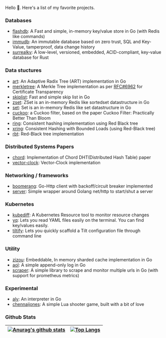 <!--
**arriqaaq/arriqaaq** is a ✨ _special_ ✨ repository because its `README.md` (this file) appears on your GitHub profile.

Here are some ideas to get you started:

- 🔭 I’m currently working on ...
- 🌱 I’m currently learning ...
- 👯 I’m looking to collaborate on ...
- 🤔 I’m looking for help with ...
- 💬 Ask me about ...
- 📫 How to reach me: ...
- 😄 Pronouns: ...
- ⚡ Fun fact: ...
-->

Hello 👋. Here's a list of my favorite projects.

### Databases
- [flashdb](https://github.com/arriqaaq/flashdb): A Fast and simple, in-memory key/value store in Go (with Redis like commands)
- [immudb](https://github.com/codenotary/immudb): An immutable database based on zero trust, SQL and Key-Value, tamperproof, data change history
- [surrealkv](https://github.com/surrealdb/surrealkv): A low-level, versioned, embedded, ACID-compliant, key-value database for Rust

### Data stuctures

- [art](https://github.com/arriqaaq/art): An Adaptive Radix Tree (ART) implementation in Go
- [merkletree](https://github.com/arriqaaq/merkletree): A Merkle Tree implementation as per [RFC#6962](https://datatracker.ietf.org/doc/html/rfc6962#section-2.1) for Certificate Transparency
- [skiplist](https://github.com/arriqaaq/skiplist): Fast and simple skip list in Go
- [zset](https://github.com/arriqaaq/zset): ZSet is an in-memory Redis like sortedset datastructure in Go
- [set](https://github.com/arriqaaq/set): Set is an in-memory Redis like set datastructure in Go
- [cuckoo](https://github.com/arriqaaq/cuckoo): a Cuckoo filter, based on the paper Cuckoo Filter: Practically Better Than Bloom
- [ring](https://github.com/arriqaaq/ring): Consistent hashing implementation using Red Black tree
- [xring](https://github.com/arriqaaq/xring): Consistent Hashing with Bounded Loads (using Red-Black tree)
- [rbt](https://github.com/arriqaaq/rbt): Red-Black tree implementation

### Distributed Systems Papers

- [chord](https://github.com/arriqaaq/chord): Implementation of Chord DHT(Distributed Hash Table) paper
- [vector-clock](https://github.com/arriqaaq/vector-clocks): Vector-Clock implementation

### Networking / frameworks

- [boomerang](https://github.com/arriqaaq/boomerang): Go-Http client with backoff/circuit breaker implemented
- [server](https://github.com/arriqaaq/server): Simple wrapper around Golang net/http to start/shut a server

### Kubernetes

- [kubediff](https://github.com/arriqaaq/kubediff): A Kubernetes Resource tool to monitor resource changes
- [yq](https://github.com/arriqaaq/yq): Lets you read YAML files easily on the terminal. You can find key/values easily.
- [tiltify](https://github.com/arriqaaq/tiltify): Lets you quickly scaffold a Tilt configuration file through command line

### Utility

- [zizou](https://github.com/arriqaaq/zizou): Embeddable, In memory sharded cache implementation in Go
- [aol](https://github.com/arriqaaq/aol): A simple append-only log in Go
- [scraper](https://github.com/arriqaaq/scraper): A simple library to scrape and monitor multiple urls in Go (with support for prometheus metrics)


### Experimental

- [aly](https://github.com/arriqaaq/aly): An interpreter in Go
- [chennaijones](https://github.com/arriqaaq/chennaijones): A simple Lua shooter game, built with a bit of love


### Github Stats

| [![Anurag's github stats](https://github-readme-stats.vercel.app/api?username=arriqaaq)](https://github.com/anuraghazra/github-readme-stats) | [![Top Langs](https://github-readme-stats.vercel.app/api/top-langs/?username=arriqaaq&hide=javascript,html,css)](https://github.com/anuraghazra/github-readme-stats) |
| ------------------------------------------------------------ | ------------------------------------------------------------ |
